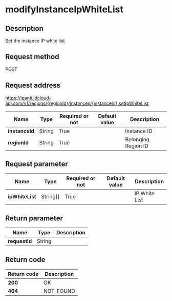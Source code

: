 # modifyInstanceIpWhiteList


## Description
Set the instance IP white list

## Request method
POST

## Request address
https://ipanti.jdcloud-api.com/v1/regions/{regionId}/instances/{instanceId}:setIpWhiteList

|Name|Type|Required or not|Default value|Description|
|---|---|---|---|---|
|**instanceId**|String|True||Instance ID|
|**regionId**|String|True||Belonging Region ID|

## Request parameter
|Name|Type|Required or not|Default value|Description|
|---|---|---|---|---|
|**ipWhiteList**|String[]|True||IP White List|


## Return parameter
|Name|Type|Description|
|---|---|---|
|**requestId**|String||



## Return code
|Return code|Description|
|---|---|
|**200**|OK|
|**404**|NOT_FOUND|
